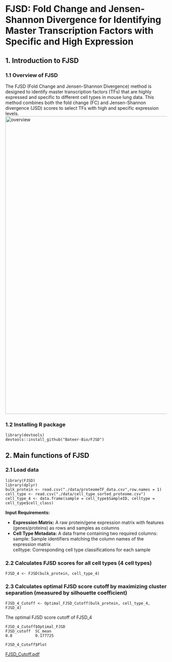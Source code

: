 # FJSD: Fold Change and Jensen-Shannon Divergence for Identifying Master Transcription Factors with Specific and High Expression
## 1.	Introduction to FJSD
### 1.1	Overview of FJSD
The FJSD (Fold Change and Jensen-Shannon Divergence) method is designed to identify master transcription factors (TFs) that are highly expressed and specific to different cell types in mouse lung data. This method combines both the fold change (FC) and Jensen-Shannon divergence (JSD) scores to select TFs with high and specific expression levels.
<img width="1974" height="929" alt="overview" src="https://github.com/user-attachments/assets/171b59f2-9e69-4958-b933-38acafcde8c1" />
### 1.2 Installing R package
```
library(devtools)
devtools::install_github("Bateer-Bio/FJSD")
```
## 2.	Main functions of FJSD
### 2.1 Load data
```
library(FJSD)
library(dplyr)
bulk_protein <- read.csv("./data/proteomeTF_data.csv",row.names = 1)
cell_type <- read.csv("./data/cell_type_sorted_proteome.csv")
cell_type_4 <- data.frame(sample = cell_type$SampleID, celltype = cell_type$cell_class)
```
**Input Requirements:​​**

- **​​Expression Matrix​​:** A raw protein/gene expression matrix with features (genes/proteins) as rows and samples as columns 
- **​​Cell Type Metadata​​:** A data frame containing two required columns:  
sample: Sample identifiers matching the column names of the expression matrix  
celltype: Corresponding cell type classifications for each sample  
### 2.2 Calculates FJSD scores for all cell types (4 cell types)
```
FJSD_4 <- FJSD(bulk_protein, cell_type_4)
```
### 2.3 Calculates optimal FJSD score cutoff by maximizing cluster separation (measured by silhouette coefficient)
```
FJSD_4_Cutoff <- Optimal_FJSD_Cutoff(bulk_protein, cell_type_4, FJSD_4)
```
The optimal FJSD score cutoff of FJSD_4
```
FJSD_4_Cutoff$Optimal_FJSD
FJSD_cutoff  SC_mean
0.8          0.177725
```
```
FJSD_4_Cutoff$Plot
```
[FJSD_Cutoff.pdf](https://github.com/user-attachments/files/21614331/FJSD_Cutoff.pdf)
















